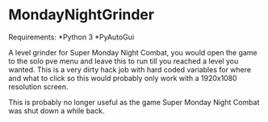 # MondayNightGrinder

Requirements:
*Python 3
*PyAutoGui

A level grinder for Super Monday Night Combat, you would open the game to the solo pve menu and leave this to run till you reached a level you wanted.
This is a very dirty hack job with hard coded variables for where and what to click so this would probably only work with a 1920x1080 resolution screen.

This is probably no longer useful as the game Super Monday Night Combat was shut down a while back.
